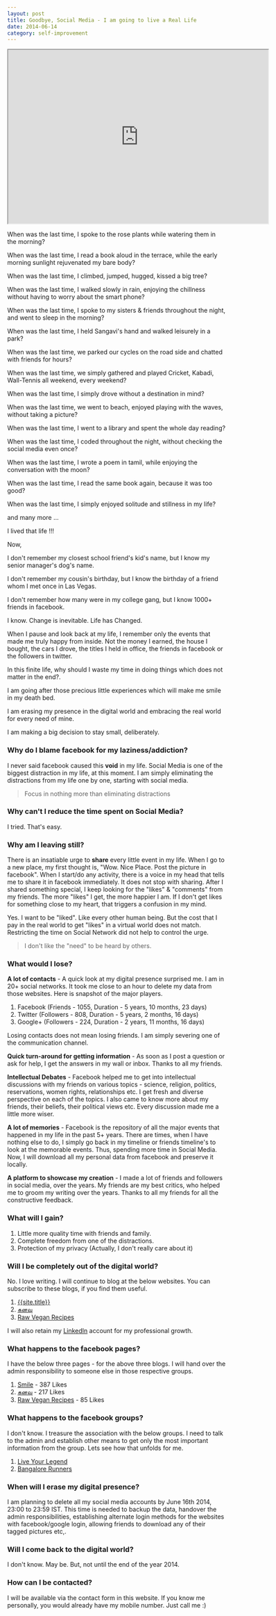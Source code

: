```yaml
---
layout: post
title: Goodbye, Social Media - I am going to live a Real Life
date: 2014-06-14
category: self-improvement
---
```


<iframe width="600" height="400"
src="http://www.youtube.com/embed/Z7dLU6fk9QY?autoplay=0">
</iframe> 

When was the last time, I spoke to the rose plants while watering them in the morning?

When was the last time, I read a book aloud in the terrace, while the early morning sunlight rejuvenated my bare body?

When was the last time, I climbed, jumped, hugged, kissed a big tree?

When was the last time, I walked slowly in rain, enjoying the chillness without having to worry about the smart phone?

When was the last time, I spoke to my sisters & friends throughout the night, and went to sleep in the morning?

When was the last time, I held Sangavi's hand and walked leisurely in a park?

When was the last time, we parked our cycles on the road side and chatted with friends for hours?

When was the last time, we simply gathered and played Cricket, Kabadi, Wall-Tennis all weekend, every weekend?

When was the last time, I simply drove without a destination in mind?

When was the last time, we went to beach, enjoyed playing with the waves, without taking a picture?

When was the last time, I went to a library and spent the whole day reading?

When was the last time, I coded throughout the night, without checking the social media even once?

When was the last time, I wrote a poem in tamil, while enjoying the conversation with the moon?

When was the last time, I read the same book again, because it was too good?

When was the last time, I simply enjoyed solitude and stillness in my life?

and many more ...

I lived that life !!!

Now, 

I don't remember my closest school friend's kid's name, but I know my senior manager's dog's name.

I don't remember my cousin's birthday, but I know the birthday of a friend whom I met once in Las Vegas. 

I don't remember how many were in my college gang, but I know 1000+ friends in facebook.

I know. Change is inevitable. Life has Changed.

When I pause and look back at my life, I remember only the events that made me truly happy from inside. Not the money I earned, the house I bought, the cars I drove, the titles I held in office, the friends in facebook or the followers in twitter.

In this finite life, why should I waste my time in doing things which does not matter in the end?.

I am going after those precious little experiences which will make me smile in my death bed. 

I am erasing my presence in the digital world and embracing the real world for every need of mine. 

I am making a big decision to stay small, deliberately.

### Why do I blame facebook for my laziness/addiction?

I never said facebook caused this **void** in my life. Social Media is one of the biggest distraction in my life, at this moment. I am simply eliminating the distractions from my life one by one, starting with social media.

> Focus in nothing more than eliminating distractions

### Why can't I reduce the time spent on Social Media?

I tried. That's easy. 

### Why am I leaving still?

There is an insatiable urge to **share** every little event in my life. When I go to a new place, my first thought is, "Wow. Nice Place. Post the picture in facebook". When I start/do any activity, there is a voice in my head that tells me to share it in facebook immediately. It does not stop with sharing. After I shared something special, I keep looking for the "likes" & "comments" from my friends. The more "likes" I get, the more happier I am. If I don't get likes for something close to my heart, that triggers a confusion in my mind.

Yes. I want to be "liked". Like every other human being. But the cost that I pay in the real world to get "likes" in a virtual world does not match. Restricting the time on Social Network did not help to control the urge.

> I don't like the "need" to be heard by others.

### What would I lose?

**A lot of contacts** - A quick look at my digital presence surprised me. I am in 20+ social networks. It took me close to an hour to delete my data from those websites. Here is snapshot of the major players.

1. Facebook (Friends - 1055, Duration - 5 years, 10 months, 23 days)
2. Twitter (Followers - 808, Duration - 5 years, 2 months, 16 days)
3. Google+ (Followers - 224, Duration - 2 years, 11 months, 16 days)

Losing contacts does not mean losing friends. I am simply severing one of the communication channel.

**Quick turn-around for getting information** - As soon as I post a question or ask for help, I get the answers in my wall or inbox. Thanks to all my friends.

**Intellectual Debates** - Facebook helped me to get into intellectual discussions with my friends on various topics - science, religion, politics, reservations, women rights, relationships etc. I get fresh and diverse perspective on each of the topics. I also came to know more about my friends, their beliefs, their political views etc. Every discussion made me a little more wiser.

**A lot of memories** - Facebook is the repository of all the major events that happened in my life in the past 5+ years. There are times, when I have nothing else to do, I simply go back in my timeline or friends timeline's to look at the memorable events. Thus, spending more time in Social Media. Now, I will download all my personal data from facebook and preserve it locally.

**A platform to showcase my creation** - I made a lot of friends and followers in social media, over the years. My friends are my best critics, who helped me to groom my writing over the years. Thanks to all my friends for all the constructive feedback.

### What will I gain?

1. Little more quality time with friends and family. 
2. Complete freedom from one of the distractions. 
3. Protection of my privacy (Actually, I don't really care about it)

### Will I be completely out of the digital world?

No. I love writing. I will continue to blog at the below websites. You can subscribe to these blogs, if you find them useful.

1. [{{site.title}}]({{site.url}})
2. [&#2965;&#2985;&#2997;&#3009;]({{site.tamil}})
3. [Raw Vegan Recipes]({{site.rawvegan}})

I will also retain my [LinkedIn]({{site.linkedin}}) account for my professional growth.

### What happens to the facebook pages?

I have the below three pages - for the above three blogs. I will hand over the admin responsibility to someone else in those respective groups.

1. [Smile](https://www.facebook.com/pages/Smile/198951406823334) - 387 Likes
2. [&#2965;&#2985;&#2997;&#3009;](https://www.facebook.com/pages/%E0%AE%95%E0%AE%A9%E0%AE%B5%E0%AF%81/191412134244330) - 217 Likes
3. [Raw Vegan Recipes](https://www.facebook.com/pages/Raw-Vegan-Recipes/433202373429107) - 85 Likes

### What happens to the facebook groups?

I don't know. I treasure the association with the below groups. I need to talk to the admin and establish other means to get only the most important information from the group. Lets see how that unfolds for me.

1. [Live Your Legend](https://www.facebook.com/groups/LYLcreatorsguild/)
2. [Bangalore Runners](https://www.facebook.com/groups/233302930081964/)

### When will I erase my digital presence?

I am planning to delete all my social media accounts by June 16th 2014, 23:00 to 23:59 IST. This time is needed to backup the data, handover the admin responsibilities, establishing alternate login methods for the websites with facebook/google login, allowing friends to download any of their tagged pictures etc,.

### Will I come back to the digital world?

I don't know. May be. But, not until the end of the year 2014.

### How can I be contacted?

I will be available via the contact form in this website. If you know me personally, you would already have my mobile number. Just call me :)
